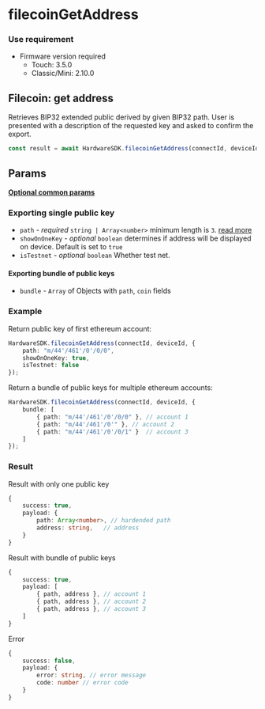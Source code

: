 # filecoinGetAddress

### Use requirement

* Firmware version required
  * Touch: 3.5.0
  * Classic/Mini: 2.10.0

## Filecoin: get address

Retrieves BIP32 extended public derived by given BIP32 path. User is presented with a description of the requested key and asked to confirm the export.

```typescript
const result = await HardwareSDK.filecoinGetAddress(connectId, deviceId, params);
```

## Params

[**Optional common params**](../common-params.md)

### Exporting single public key

* `path` - _required_ `string | Array<number>` minimum length is `3`. [read more](../path.md)
* `showOnOneKey` - _optional_ `boolean` determines if address will be displayed on device. Default is set to `true`
* `isTestnet` - _optional_ `boolean` Whether test net.



#### Exporting bundle of public keys

* `bundle` - `Array` of Objects with `path`, `coin` fields

### Example

Return public key of first ethereum account:

```typescript
HardwareSDK.filecoinGetAddress(connectId, deviceId, {
    path: "m/44'/461'/0'/0/0",
    showOnOneKey: true,
    isTestnet: false
});
```

Return a bundle of public keys for multiple ethereum accounts:

```typescript
HardwareSDK.filecoinGetAddress(connectId, deviceId, {
    bundle: [
        { path: "m/44'/461'/0'/0/0" }, // account 1
        { path: "m/44'/461'/0'" }, // account 2
        { path: "m/44'/461'/0'/0/1" }  // account 3
    ]
});
```

### Result

Result with only one public key

```typescript
{
    success: true,
    payload: {
        path: Array<number>, // hardended path
        address: string,   // address
    }
}
```

Result with bundle of public keys

```typescript
{
    success: true,
    payload: [
        { path, address }, // account 1
        { path, address }, // account 2
        { path, address }, // account 3
    ]
}
```

Error

```typescript
{
    success: false,
    payload: {
        error: string, // error message
        code: number // error code
    }
}
```
